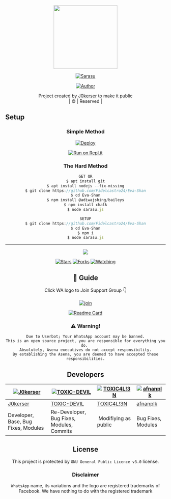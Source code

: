 
<div align="center">
  <img border-radius: 15px src="https://i.imgur.com/NAFmQUT.jpeg" width="200" height="200"/>
  <p align="center">
<a href="#"><img title="Sarasu" src="https://img.shields.io/badge/sarasu-green?colorA=%23ff0000&colorB=%23017e40&style=for-the-badge"></a>
</p>
  <p align="center">
<a href="https://github.com/J0kerser"><img title="Author" src="https://img.shields.io/badge/Author-J0kerser/Sarasu?color=blue&style=for-the-badge&logo=whatsapp"></a>
</p>
</div>
<p align="center">
Project created by <a href="https://github.com/J0kerser">J0kerser</a> to make it public
    <br>
       | © |
        Reserved |
    <br> 
</p>

## Setup
<div align="center">

  ### Simple Method
  
[![Deploy](https://www.herokucdn.com/deploy/button.svg)](https://heroku.com/deploy?template=https://github.com/Fidelcastro24/Eva-Shan) 
  
[![Run on Repl.it](https://repl.it/badge/github/quiec/whatsAlfa)](https://replit.com/@Farhandqz/JulieMwol)
  
### The Hard Method
```js
GET QR
$ apt install git
$ apt install nodejs --fix-missing
$ git clone https://github.com/Fidelcastro24/Eva-Shan
$ cd Eva-Shan
$ npm install @adiwajshing/baileys
$ npm install chalk
$ node sarasu.js
```
      
```js
SETUP
$ git clone https://github.com/Fidelcastro24/Eva-Shan
$ cd Eva-Shan
$ npm i
$ node sarasu.js
```

----

  <p align="center">
  <a href="httsp://github.com/J0kerser/Sarasu">
    
<a href="https://github.com/J0kerser/followers">
<img src="https://img.shields.io/github/repo-size/J0kerser/Sarasu?color=green&label=Repo%20total%20size&style=plastic">
<p align="center">
<a href="https://github.com/J0kerser/followers"
<img title="Followers" src="https://img.shields.io/github/followers/farhan-dqz?color=blue&style=flat-square"></a>
<a href="https://github.com/J0kerser/Sarasu/stargazers/"><img title="Stars" src="https://img.shields.io/github/stars/J0kerser/Sarasu?color=blue&style=flat-square"></a>
<a href="https://github.com/J0kerser/Sarasu/network/members"><img title="Forks" src="https://img.shields.io/github/forks/J0kerser/Sarasu?color=blue&style=flat-square"></a>
<a href="https://github.com/J0kerser/Sarasu/watchers"><img title="Watching" src="https://img.shields.io/github/watchers/J0kerser/Sarasu?label=Watchers&color=blue&style=flat-square"></a>
</p>

## 📢 Guide
Click WA logo to Join Support Group 👇
    <br>
<br>
  [![join](https://github.com/Alien-alfa/PublicBot/blob/main/wlogo.svg.png)](https://chat.whatsapp.com/GrKvzehHeuo4vLOp5bwgh4)
  <div align="center">
       
  [![Readme Card](https://github-readme-stats.vercel.app/api/pin/?username=J0kerser&repo=Sarasu&theme=nightowl)](https://github.com/J0kerser/Sarasu)
  </div>
    
### ⚠️ Warning! 
```
Due to Userbot; Your WhatsApp account may be banned.
This is an open source project, you are responsible for everything you do. 
Absolutely, Asena executives do not accept responsibility.
By establishing the Asena, you are deemed to have accepted these responsibilities.
```

## Developers
  <div align="center">
    
  [![J0kerser](https://github.com/J0kerser.png?size=100)](https://github.com/J0kerser) | [![TOXIC-DEVIL](https://github.com/TOXIC-DEVIL.png?size=100)](https://github.com/TOXIC-DEVIL) |  [![TOXIC4L!3N](https://github.com/Alien-alfa.png?size=100)](https://github.com/AI-VIKI) | [![afnanplk](https://github.com/afnanplk.png?size=100)](https://github.com/afnanplk) 
----|----|----|----
[J0kerser](https://github.com/J0kerser) | [TOXIC-DEVIL](https://github.com/TOXIC-DEVIL) | [TOXIC4L!3N](https://github.com/AI-VIKI) | [afnanplk](https://github.com/afnanplk) 
Developer, Base, Bug Fixes, Modules| Re-Developer, Bug Fixes, Modules, Commits |  Modifiying  as   public | Bug Fixes, Modules 
  </div>
    


## License
This project is protected by `GNU General Public Licence v3.0` license.

### Disclaimer
`WhatsApp` name, its variations and the logo are registered trademarks of Facebook. We have nothing to do with the registered trademark
